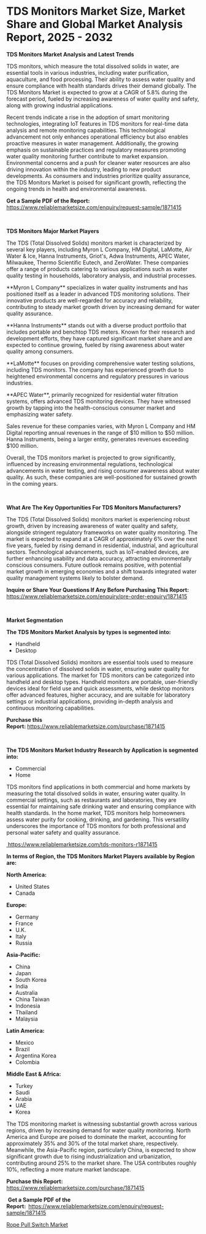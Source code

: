 <p><h1>TDS Monitors Market Size, Market Share and Global Market Analysis Report, 2025 - 2032</h1></p><p><strong>TDS Monitors Market Analysis and Latest Trends</strong></p>
<p><p>TDS monitors, which measure the total dissolved solids in water, are essential tools in various industries, including water purification, aquaculture, and food processing. Their ability to assess water quality and ensure compliance with health standards drives their demand globally. The TDS Monitors Market is expected to grow at a CAGR of 5.8% during the forecast period, fueled by increasing awareness of water quality and safety, along with growing industrial applications.</p><p>Recent trends indicate a rise in the adoption of smart monitoring technologies, integrating IoT features in TDS monitors for real-time data analysis and remote monitoring capabilities. This technological advancement not only enhances operational efficiency but also enables proactive measures in water management. Additionally, the growing emphasis on sustainable practices and regulatory measures promoting water quality monitoring further contribute to market expansion. Environmental concerns and a push for cleaner water resources are also driving innovation within the industry, leading to new product developments. As consumers and industries prioritize quality assurance, the TDS Monitors Market is poised for significant growth, reflecting the ongoing trends in health and environmental awareness.</p></p>
<p><strong>Get a Sample PDF of the Report:&nbsp;</strong> <a href="https://www.reliablemarketsize.com/enquiry/request-sample/1871415?utm_campaign=2314&utm_medium=2&utm_source=Github&utm_content=ia&utm_term=23022025&utm_id=tds-monitors">https://www.reliablemarketsize.com/enquiry/request-sample/1871415</a></p>
<p>&nbsp;</p>
<p><strong>TDS Monitors Major Market Players</strong></p>
<p><p>The TDS (Total Dissolved Solids) monitors market is characterized by several key players, including Myron L Company, HM Digital, LaMotte, Air Water & Ice, Hanna Instruments, Griot's, Adwa Instruments, APEC Water, Milwaukee, Thermo Scientific Eutech, and ZeroWater. These companies offer a range of products catering to various applications such as water quality testing in households, laboratory analysis, and industrial processes.</p><p>**Myron L Company** specializes in water quality instruments and has positioned itself as a leader in advanced TDS monitoring solutions. Their innovative products are well-regarded for accuracy and reliability, contributing to steady market growth driven by increasing demand for water quality assurance.</p><p>**Hanna Instruments** stands out with a diverse product portfolio that includes portable and benchtop TDS meters. Known for their research and development efforts, they have captured significant market share and are expected to continue growing, fueled by rising awareness about water quality among consumers.</p><p>**LaMotte** focuses on providing comprehensive water testing solutions, including TDS monitors. The company has experienced growth due to heightened environmental concerns and regulatory pressures in various industries.</p><p>**APEC Water**, primarily recognized for residential water filtration systems, offers advanced TDS monitoring devices. They have witnessed growth by tapping into the health-conscious consumer market and emphasizing water safety.</p><p>Sales revenue for these companies varies, with Myron L Company and HM Digital reporting annual revenues in the range of $10 million to $50 million. Hanna Instruments, being a larger entity, generates revenues exceeding $100 million.</p><p>Overall, the TDS monitors market is projected to grow significantly, influenced by increasing environmental regulations, technological advancements in water testing, and rising consumer awareness about water quality. As such, these companies are well-positioned for sustained growth in the coming years.</p></p>
<p>&nbsp;</p>
<p><strong>What Are The Key Opportunities For TDS Monitors Manufacturers?</strong></p>
<p><p>The TDS (Total Dissolved Solids) monitors market is experiencing robust growth, driven by increasing awareness of water quality and safety, alongside stringent regulatory frameworks on water quality monitoring. The market is expected to expand at a CAGR of approximately 6% over the next five years, fueled by rising demand in residential, industrial, and agricultural sectors. Technological advancements, such as IoT-enabled devices, are further enhancing usability and data accuracy, attracting environmentally conscious consumers. Future outlook remains positive, with potential market growth in emerging economies and a shift towards integrated water quality management systems likely to bolster demand.</p></p>
<p><strong>Inquire or Share Your Questions If Any Before Purchasing This Report:</strong> <a href="https://www.reliablemarketsize.com/enquiry/pre-order-enquiry/1871415?utm_campaign=2314&utm_medium=2&utm_source=Github&utm_content=ia&utm_term=23022025&utm_id=tds-monitors">https://www.reliablemarketsize.com/enquiry/pre-order-enquiry/1871415</a></p>
<p>&nbsp;</p>
<p><strong>Market Segmentation</strong></p>
<p><strong>The TDS Monitors Market Analysis by types is segmented into:</strong></p>
<p><ul><li>Handheld</li><li>Desktop</li></ul></p>
<p><p>TDS (Total Dissolved Solids) monitors are essential tools used to measure the concentration of dissolved solids in water, ensuring water quality for various applications. The market for TDS monitors can be categorized into handheld and desktop types. Handheld monitors are portable, user-friendly devices ideal for field use and quick assessments, while desktop monitors offer advanced features, higher accuracy, and are suitable for laboratory settings or industrial applications, providing in-depth analysis and continuous monitoring capabilities.</p></p>
<p><strong>Purchase this Report:&nbsp;</strong><a href="https://www.reliablemarketsize.com/purchase/1871415?utm_campaign=2314&utm_medium=2&utm_source=Github&utm_content=ia&utm_term=23022025&utm_id=tds-monitors">https://www.reliablemarketsize.com/purchase/1871415</a></p>
<p>&nbsp;</p>
<p><strong>The TDS Monitors Market Industry Research by Application is segmented into:</strong></p>
<p><ul><li>Commercial</li><li>Home</li></ul></p>
<p><p>TDS monitors find applications in both commercial and home markets by measuring the total dissolved solids in water, ensuring water quality. In commercial settings, such as restaurants and laboratories, they are essential for maintaining safe drinking water and ensuring compliance with health standards. In the home market, TDS monitors help homeowners assess water purity for cooking, drinking, and gardening. This versatility underscores the importance of TDS monitors for both professional and personal water safety and quality assurance.</p></p>
<p><a href="https://www.reliablemarketsize.com/tds-monitors-r1871415?utm_campaign=2314&utm_medium=2&utm_source=Github&utm_content=ia&utm_term=23022025&utm_id=tds-monitors">&nbsp;https://www.reliablemarketsize.com/tds-monitors-r1871415</a></p>
<p><strong>In terms of Region, the TDS Monitors Market Players available by Region are:</strong></p>
<p>
    <p> <strong> North America: </strong>
        <ul>
            <li>United States</li>
            <li>Canada</li>
        </ul>
        </p> 
    <p> <strong> Europe: </strong>
        <ul>
            <li>Germany</li>
            <li>France</li>
            <li>U.K.</li>
            <li>Italy</li>
            <li>Russia</li>
        </ul>
        </p> 
    <p> <strong> Asia-Pacific: </strong>
        <ul>
            <li>China</li>
            <li>Japan</li>
            <li>South Korea</li>
            <li>India</li>
            <li>Australia</li>
            <li>China Taiwan</li>
            <li>Indonesia</li>
            <li>Thailand</li>
            <li>Malaysia</li>
        </ul>
        </p> 
    <p> <strong> Latin America: </strong>
        <ul>
            <li>Mexico</li>
            <li>Brazil</li>
            <li>Argentina Korea</li>
            <li>Colombia</li>
        </ul>
        </p> 
    <p> <strong> Middle East & Africa: </strong>
        <ul>
            <li>Turkey</li>
            <li>Saudi</li>
            <li>Arabia</li>
            <li>UAE</li>
            <li>Korea</li>
        </ul>
    </p>
    </p>
<p><p>The TDS monitoring market is witnessing substantial growth across various regions, driven by increasing demand for water quality monitoring. North America and Europe are poised to dominate the market, accounting for approximately 35% and 30% of the total market share, respectively. Meanwhile, the Asia-Pacific region, particularly China, is expected to show significant growth due to rising industrialization and urbanization, contributing around 25% to the market share. The USA contributes roughly 10%, reflecting a more mature market landscape.</p></p>
<p><strong>Purchase this Report: </strong><a href="https://www.reliablemarketsize.com/purchase/1871415?utm_campaign=2314&utm_medium=2&utm_source=Github&utm_content=ia&utm_term=23022025&utm_id=tds-monitors">https://www.reliablemarketsize.com/purchase/1871415</a></p>
<p>&nbsp;<strong>Get a Sample PDF of the Report:&nbsp;&nbsp;</strong><a href="https://www.reliablemarketsize.com/enquiry/request-sample/1871415?utm_campaign=2314&utm_medium=2&utm_source=Github&utm_content=ia&utm_term=23022025&utm_id=tds-monitors">https://www.reliablemarketsize.com/enquiry/request-sample/1871415</a></p>
<p><strong></strong></p>
<p><p><a href="https://github.com/lehumiston1971679/Market-Research-Report-List-1/blob/main/rope-pull-switch-market.md?utm_campaign=2314&utm_medium=2&utm_source=Github&utm_content=ia&utm_term=23022025&utm_id=tds-monitors">Rope Pull Switch Market</a></p></p>